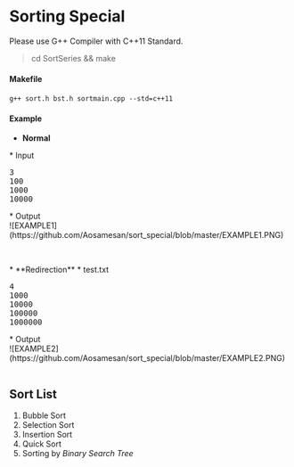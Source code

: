 # Sorting Special
Please use G++ Compiler with C++11 Standard.

> cd SortSeries && make

#### Makefile
```
g++ sort.h bst.h sortmain.cpp --std=c++11
```

#### Example

* **Normal**
<table>
<tr>
* Input
<pre>
3
100
1000
10000</pre>
* Output
<div>
![EXAMPLE1](https://github.com/Aosamesan/sort_special/blob/master/EXAMPLE1.PNG)
</div>
</tr>
</table>
<br/>
* **Redirection**
<table>
<tr>
* test.txt
<pre>
4
1000
10000
100000
1000000</pre>
* Output
<div>
![EXAMPLE2](https://github.com/Aosamesan/sort_special/blob/master/EXAMPLE2.PNG)
</div>
</tr>
</table>

## Sort List
1. Bubble Sort
2. Selection Sort
3. Insertion Sort
4. Quick Sort
5. Sorting by *Binary Search Tree*
